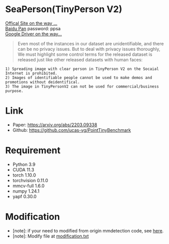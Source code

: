 # SeaPerson(TinyPerson V2)
[Offical Site on the way ...](http://vision.ucas.ac.cn/sources) <br/>
[Baidu Pan](https://pan.baidu.com/s/1xaWLplWRT5dilwOPt8ljqg) password: ppsa<br/>
[Google Driver on the way...](https://drive.google.com/drive/folders/1K_vFUSxoiEjKXbjQ5LsxbUBRKb_vgXId?usp=sharing)

> Even most of the instances in our dataset are unidentifiable, and there can be no privacy issues.
But to deal with privacy issues thoroughly, We must highlight some control terms for the released dataset is released 
just like other released datasets with human faces:
```
1) Spreading image with clear person in TinyPerson V2 on the Socaial Internet is prohibited.
2) Images of identifiable people cannot be used to make demos and promotions without deidentifical.
3) The image in TinyPersonV2 can not be used for commercial/business purpose.
```

# Link
- Paper: https://arxiv.org/abs/2203.09338 <br/>
- Github: https://github.com/ucas-vg/PointTinyBenchmark <br/>

# Requirement
- Python 3.9
- CUDA 11.3
- torch 1.10.0
- torchvision 0.11.0
- mmcv-full 1.6.0
- numpy 1.24.1
- yapf 0.30.0

# Modification
- [note]: if your need to modified from origin mmdetection code, see [here](https://github.com/ucas-vg/PointTinyBenchmark/blob/master/TOV_mmdetection/docs/tov/code_modify.md).
- [note]: Modify file at [modification.txt](https://github.com/Yuduo-Qian/Seaperson_mmdetection/blob/main/Seaperson/modification.txt)



